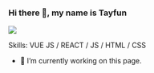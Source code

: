 ### Hi there 👋, my name is Tayfun
![](https://image.freepik.com/free-photo/double-exposure-image-financial-graph-virtual-human_34663-70.jpg)


Skills: VUE JS / REACT / JS / HTML / CSS

- 🔭 I’m currently working on this page. 




